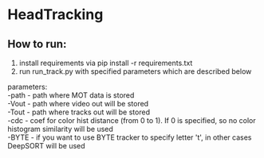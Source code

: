 # HeadTracking

## How to run:
 1. install requirements via pip install -r requirements.txt
 2. run run_track.py with specified parameters which are described below

parameters:
 <br />   -path - path where MOT data is stored
 <br />  -Vout - path where video out will be stored
 <br />  -Tout - path where tracks out will be stored
 <br />   -cdc - coef for color hist distance (from 0 to 1). If 0 is specified, so no color histogram similarity will be used
 <br />  -BYTE - if you want to use BYTE tracker to specify letter 't', in other cases DeepSORT will be used
